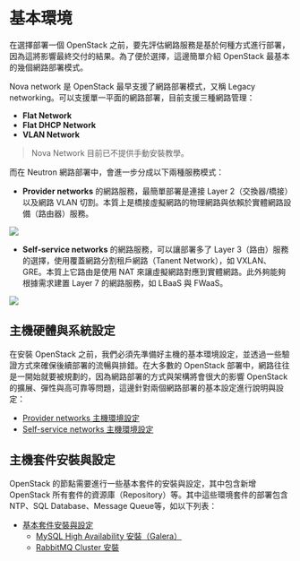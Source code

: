 # 基本環境
在選擇部署一個 OpenStack 之前，要先評估網路服務是基於何種方式進行部署，因為這將影響最終交付的結果。為了便於選擇，這邊簡單介紹 OpenStack 最基本的幾個網路部署模式。

Nova network 是 OpenStack 最早支援了網路部署模式，又稱 Legacy networking。可以支援單一平面的網路部署，目前支援三種網路管理：
* **Flat Network**
* **Flat DHCP Network**
* **VLAN Network**

> Nova Network 目前已不提供手動安裝教學。

而在 Neutron 網路部署中，會進一步分成以下兩種服務模式：
* **Provider networks** 的網路服務，最簡單部署是連接 Layer 2（交換器/橋接）以及網路 VLAN 切割。本質上是橋接虛擬網路的物理網路與依賴於實體網路設備（路由器）服務。

![](images/scenario-provider-networks.png)

* **Self-service networks** 的網路服務，可以讓部署多了 Layer 3（路由）服務的選擇，使用覆蓋網路分割租戶網路（Tanent Network），如 VXLAN、GRE。本質上它路由是使用 NAT 來讓虛擬網路對應到實體網路。此外夠能夠根據需求建置 Layer 7 的網路服務，如 LBaaS 與 FWaaS。

![](images/scenario-classic-networks.png)

## 主機硬體與系統設定
在安裝 OpenStack 之前，我們必須先準備好主機的基本環境設定，並透過一些驗證方式來確保後續部署的流暢與排錯。在大多數的 OpenStack 部署中，網路往往是一開始就要被規劃的，因為網路部署的方式與架構將會很大的影響 OpenStack 的擴展、彈性與高可靠等問題，這邊針對兩個網路部署的基本設定進行說明與設定：
* [Provider networks 主機環境設定](provide-networks-env.md)
* [Self-service networks 主機環境設定](self-service-network-env.md)

## 主機套件安裝與設定
OpenStack 的節點需要進行一些基本套件的安裝與設定，其中包含新增 OpenStack 所有套件的資源庫（Repository）等。其中這些環境套件的部署包含 NTP、SQL Database、Message Queue等，如以下列表：
* [基本套件安裝與設定](basic-package-env.md)
  * [MySQL High Availability 安裝（Galera）](mariadb-galera-install.md)
  * [RabbitMQ Cluster 安裝](rabbitmq-cluster-insall.md)
